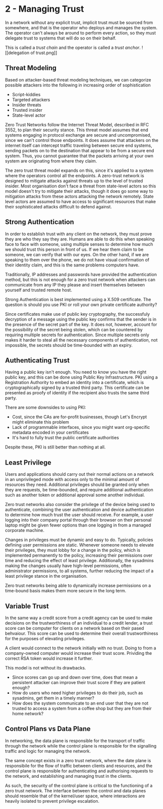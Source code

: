 # 2 - Managing Trust
In a network without any explicit trust, implicit trust must be sourced from somewhere, and that is the operator who deploys and manages the system. The operator can't always be around to perform every action, so they must delegate trust to systems that will do so on their behalf. 

This is called a _trust chain_ and the operator is called a _trust anchor_.
![[delegation of trust.png]]

## Threat Modeling
Based on attacker-based threat modeling techniques, we can categorize possible attackers into the following in increasing order of sophistication
   - Script-kiddies
   - Targeted attackers
   - Insider threats
   - Trusted insider
   - State-level actor

Zero Trust Networks follow the Internet Threat Model, described in RFC 3552, to plan their security stance. This threat model assumes that end systems engaging in protocol exchange are secure and uncompromised, since we can't control those endpoints. It does assume that attackers on the internet itself can intercept traffic traveling between secure end systems, sending packets on to the destination that appear to be from a secure end system. Thus, you cannot guarantee that the packets arriving at your own system are originating from where they claim.

The zero trust threat model expands on this, since it's applied to a system where the operators control all the endpoints. A zero-trust network is designed to mitigate attacks against threats up to the level of trusted insider. Most organisation don't face a threat from state-level actors so this model doesn't try to mitigate their attacks, though it does go some way to mitigation attacks from these actors attacking the network remotely. State level actors are assumed to have access to significant resources that make their sophisticated attacks difficult to defend against.

## Strong Authentication
In order to establish trust with any client on the network, they must prove they are who they say they are. Humans are able to do this when speaking face to face with someone, using multiple senses to determine how much we should trust this person in front of us. If we hear them claim to be someone, we can verify that with our eyes. On the other hand, if we are speaking to them over the phone, we do not have visual confirmation of their identity claim, and this is the same problems computers have.

Traditionally, IP addresses and passwords have provided the authentication method, but this is not enough for a zero trust network when attackers can communicate from any IP they please and insert themselves between yourself and trusted remote host.

Strong Authentication is best implemented using a X.509 certificate. The question is should you use PKI or roll your own private certificate authority? 

Since certificates make use of public key cryptography, the successfuly decryption of a message using the public key confirms that the sender is in the presence of the secret part of the key. It does not, however, account for the possibility of the secret being stolen, which can be countered by requiring multiple secrets for authentication. Since multiple secrets only makes it harder to steal all the necessary components of authentication, not impossible, the secrets should be time-bounded with an expiry.

## Authenticating Trust
Having a public key isn't enough. You need to know you have the right public key, and this can be done using Public Key Infrastructure. PKI using a Registration Authority to embed an identity into a certificate, which is cryptographically signed by a trusted third party. This certificate can be presented as proofy of identity if the recipient also trusts the same third party.

There are some downsides to using PKI:
   - Cost, since the CAs are for-profit businesses, though Let's Encrypt might eliminate this problem
   - Lack of programmable interfaces, since you might want org-specific metadata encoded in your certificates
   - It's hard to fully trust the public certificate authorities

Despite these, PKI is still better than nothing at all.

## Least Privilege
Users and applications should carry out their normal actions on a network in an unprivileged mode with access only to the minimal amount of resources they need. Additional privileges should be granted only when they are requests, be time-bounded, and require additional authentication such as another token or additional approval some another individual.

Zero trust networks also consider the privilege of the device being used to authenticate, combining the user authentication and device authentication to determine how much trust the user should receive. For example, a user logging into their company portal through their browser on their personal laptop might be given fewer options than one logging in from a managed corporate machine.

Changes in privileges must be dynamic and easy to do. Typically, policies defining user permissions are static. Whenever someone needs to elevate their privileges, they must lobby for a change in the policy, which is implemented permanently to the policy, increasing their permissions over time and reducing the effect of least privilege. Additionally, the sysadmins making the changes usually have high-level permissions, often administrator permissions, to all systems, further reducing the impact of a least privilege stance in the organisation.

Zero trust networks being able to dynamically increase permissions on a time-bound basis makes them more secure in the long term.

## Variable Trust
In the same way a credit score from a credit agency can be used to make decisions on the trustworthiness of an individual to a credit lender, a trust score can be computer for clients on a network based on their pased behvaiour. This score can be used to determine their overall trustworthiness for the purposes of elevating privileges.

A client would connect to the network initially with no trust. Doing to from a company-owned computer would increase their trust score. Prividing the correct RSA token would increase it further.

This model is not without its drawbacks.
- Since scores can go up and down over time, does that mean a persistent attacker can improve their trust score if they are patient enough?
- How do users who need higher privileges to do their job, such as sysadmins, get them in a timely manner?
- How does the system communicate to an end user that they are not trusted to access a system from a coffee shop but they are from their home network?

## Control Plans vs Data Plane
In networking, the data plane is responsible for the transport of traffic through the network while the control plane is responsible for the signalling traffic and logic for managing the network.

The same concept exists in a zero trust network, where the date plane is responsibile for the flow of traffic between clients and resources, and the control plane is responsible for authenticating and authorising requests to the network, and establishing and managing trust in the clients.

As such, the security of the control plane is critical to the functioning of a zero trust network. The interface between the control and data planes should resemble that of the kernel/user space, where interactions are heavily isolated to prevent privilege escalation.